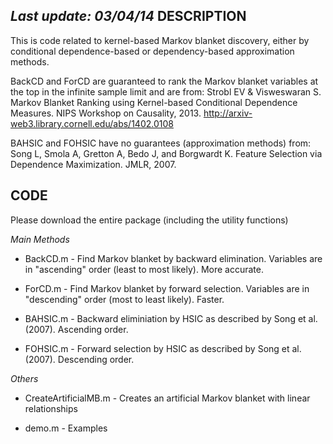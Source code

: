 *Last update: 03/04/14*
DESCRIPTION
-----------

This is code related to kernel-based Markov blanket discovery, either by conditional dependence-based or dependency-based approximation methods.

BackCD and ForCD are guaranteed to rank the Markov blanket variables at the top in the infinite sample limit and are from: Strobl EV & Visweswaran S. Markov Blanket Ranking using Kernel-based Conditional Dependence Measures. NIPS Workshop on Causality, 2013. http://arxiv-web3.library.cornell.edu/abs/1402.0108

BAHSIC and FOHSIC have no guarantees (approximation methods) from: Song L, Smola A, Gretton A, Bedo J, and Borgwardt K. Feature Selection via Dependence Maximization. JMLR, 2007.

CODE
----

Please download the entire package (including the utility functions)

*Main Methods*

* BackCD.m - Find Markov blanket by backward elimination. Variables are in "ascending" order (least to most likely). More accurate.

* ForCD.m - Find Markov blanket by forward selection. Variables are in "descending" order (most to least likely). Faster.

* BAHSIC.m - Backward eliminiation by HSIC as described by Song et al. (2007). Ascending order.

* FOHSIC.m - Forward selection by HSIC as described by Song et al. (2007). Descending order.

*Others*

* CreateArtificialMB.m - Creates an artificial Markov blanket with linear relationships

* demo.m - Examples

